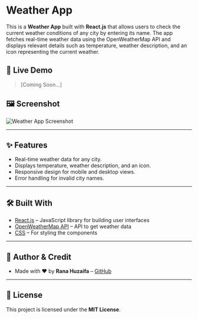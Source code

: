 # Weather App

This is a **Weather App** built with **React.js** that allows users to check the current weather conditions of any city by entering its name. The app fetches real-time weather data using the OpenWeatherMap API and displays relevant details such as temperature, weather description, and an icon representing the current weather.

## 🚀 Live Demo

> [Coming Soon...] <!-- Add your deployment link here -->

## 🖼️ Screenshot

![Weather App Screenshot](./screenshot.png) <!-- Replace with actual screenshot file path -->

---

## ✨ Features

- Real-time weather data for any city.
- Displays temperature, weather description, and an icon.
- Responsive design for mobile and desktop views.
- Error handling for invalid city names.

---

## 🛠️ Built With

- [React.js](https://reactjs.org/) – JavaScript library for building user interfaces
- [OpenWeatherMap API](https://openweathermap.org/api) – API to get weather data
- [CSS](https://developer.mozilla.org/en-US/docs/Web/CSS) – For styling the components

---

## 👤 Author & Credit

- Made with ❤️ by **Rana Huzaifa** – [GitHub](https://github.com/rana-huzaifa-12)

---




## 📜 License

This project is licensed under the **MIT License**.
